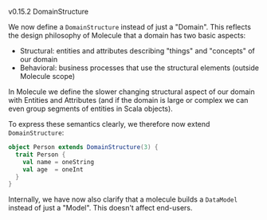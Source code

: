 v0.15.2 DomainStructure

We now define a `DomainStructure` instead of just a "Domain". This reflects the design philosophy of Molecule that a domain has two basic aspects:

- Structural: entities and attributes describing "things" and "concepts" of our domain
- Behavioral: business processes that use the structural elements (outside Molecule scope)

In Molecule we define the slower changing structural aspect of our domain with Entities and Attributes (and if the domain is large or complex we can even group segments of entities in Scala objects).

To express these semantics clearly, we therefore now extend `DomainStructure`:

```scala
object Person extends DomainStructure(3) {
  trait Person {
    val name = oneString
    val age  = oneInt
  }
}
```

Internally, we have now also clarify that a molecule builds a `DataModel` instead of just a "Model". This doesn't affect end-users.